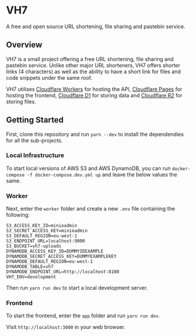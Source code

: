 # VH7
A free and open source URL shortening, file sharing and pastebin service.

## Overview

VH7 is a small project offering a free URL shortening, file sharing and pastebin service. Unlike other major URL shorteners, VH7 offers shorter links (4 characters) as well as the ability to have a short link for files and code snippets under the same roof.

VH7 utilises [Cloudflare Workers](https://workers.cloudflare.com/) for hosting the API, [Cloudflare Pages](https://pages.cloudflare.com/) for hosting the frontend, [Cloudflare D1](https://developers.cloudflare.com/d1/) for storing data and [Cloudflare R2](https://developers.cloudflare.com/r2/) for storing files.

## Getting Started

First, clone this repository and run `yarn --dev` to install the dependendies for all the sub-projects.

### Local Infrastructure

To start local versions of AWS S3 and AWS DynamoDB, you can run `docker-compose -f docker-compose.dev.yml up` and leave the below values the same.

### Worker

Next, enter the `worker` folder and create a new `.env` file containing the following:

```
S3_ACCESS_KEY_ID=minioadmin
S3_SECRET_ACCESS_KEY=minioadmin
S3_DEFAULT_REGION=eu-west-1
S3_ENDPOINT_URL=localhost:9000
S3_BUCKET=vh7-uploads
DYNAMODB_ACCESS_KEY_ID=DUMMYIDEXAMPLE
DYNAMODB_SECRET_ACCESS_KEY=DUMMYEXAMPLEKEY
DYNAMODB_DEFAULT_REGION=eu-west-1
DYNAMODB_TABLE=vh7
DYNAMODB_ENDPOINT_URL=http://localhost:8100
VH7_ENV=development
```

Then run `yarn run dev` to start a local development server.

### Frontend

To start the frontend, enter the `app` folder and run `yarn run dev`.

Visit `http://localhost:3000` in your web browser.
